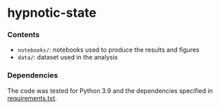 # hypnotic-state


### Contents
- `notebooks/`: notebooks used to produce the results and figures
- `data/`: dataset used in the analysis

### Dependencies

The code was tested for Python 3.9 and the dependencies specified in [requirements.txt](requirements.txt).